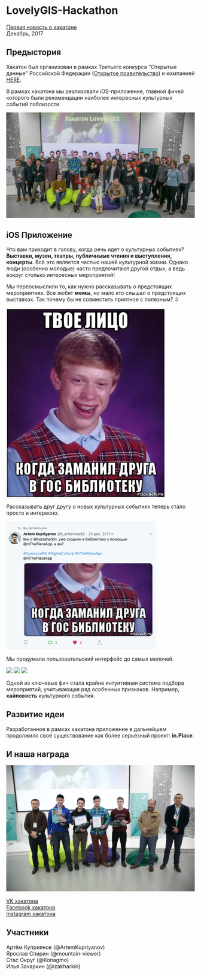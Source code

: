 # LovelyGIS-Hackathon
[Первая новость о хакатоне](https://opendata71.ru/events/news/4699962/)  
Декабрь, 2017

## Предыстория

Хакатон был организован в рамках Третьего конкурса "Открытые данные" Российской Федерации ([Открытое правительство](https://open.gov.ru/)) и компанией [HERE](https://www.here.com/).

В рамках хакатона мы реализовали iOS-приложение, главной фичей которого были рекомендации наиболее интересных культурных событий поблизости.

![](pictures/all_photo.jpg)

## iOS Приложение
Что вам приходит в голову, когда речь идет о культурных событиях? **Выставки, музеи, театры, публичныые чтения и выступления, концерты**. Всё это является частью нашей культурной жизни. Однако люди (особенно молодые) часто предпочитают другой отдых, а ведь вокруг столько интересных мероприятий!

Мы переосмыслили то, как нужно рассказывать о предстоящих мероприятиях. Все любят **мемы**, но мало кто слышал о предстоящих выставках. Так почему бы не совместить приятное с полезным? :)

![](pictures/meme_biblio.jpeg)

Рассказывать друг другу о новых культурных событиях теперь стало просто и интересно.

<img src="pictures/tweet_meme.png" width=400>

Мы продумали пользовательский интерфейс до самых мелочей.

<img src="https://preview.ibb.co/dfd4jm/menu.jpg" width="280"> <img src="https://image.ibb.co/j5WqPm/map.jpg" width="280"> <img src="https://preview.ibb.co/jpPic6/recommend.jpg" width="280">

Одной из ключевых фич стала крайне интуитивная система подбора мероприятий, учитывающая ряд особенных признаков. Например, **хайповость** культурного события.

## Развитие идеи

Разработанное в рамках хакатона приложение в дальнейшем продолжило своё существование как более серьёзный проект: **in.Place**.

## И наша награда

![](pictures/team_photo.jpg)

[VK хакатона](https://vk.com/album-155634075_250162776)  
[Facebook хакатона](https://www.facebook.com/media/set/?set=a.888874914612848&type=3)  
[Instagram хакатона](https://www.instagram.com/p/BdDFAkGDHps/?tagged=lovelygis)  

## Участники

Артём Куприянов (@ArtemKupriyanov)  
Ярослав Спирин (@mountain-viewer)  
Стас Округ (@Konagmo)  
Илья Захаркин (@izakharkin)  
